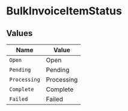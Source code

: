 # BulkInvoiceItemStatus


## Values

| Name         | Value        |
| ------------ | ------------ |
| `Open`       | Open         |
| `Pending`    | Pending      |
| `Processing` | Processing   |
| `Complete`   | Complete     |
| `Failed`     | Failed       |